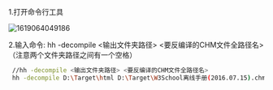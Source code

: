 1.打开命令行工具

![1619064049186](https://pzy-images.oss-cn-hangzhou.aliyuncs.com/img/202206210920327.png)

2.输入命令: hh -decompile <输出文件夹路径> <要反编译的CHM文件全路径名>（注意两个文件夹路径之间有一个空格） 

```bash
 //hh -decompile <输出文件夹路径> <要反编译的CHM文件全路径名>
 hh -decompile D:\Target\html D:\Target\W3School离线手册(2016.07.15).chm
```